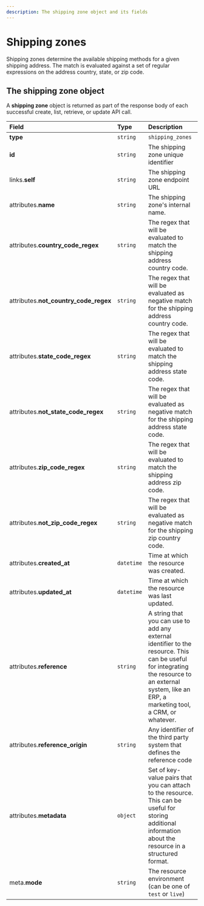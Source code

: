 ```yaml
---
description: The shipping zone object and its fields
---
```


# Shipping zones

Shipping zones determine the available shipping methods for a given shipping address. The match is evaluated against a set of regular expressions on the address country, state, or zip code.

## The shipping zone object

A **shipping zone** object is returned as part of the response body of each successful create, list, retrieve, or update API call.

| Field | Type | Description |
| :--- | :--- | :--- |
| **type** | `string` | `shipping_zones` |
| **id** | `string` | The shipping zone unique identifier |
| links.**self** | `string` | The shipping zone endpoint URL |
| attributes.**name** | `string` | The shipping zone's internal name. |
| attributes.**country\_code\_regex** | `string` | The regex that will be evaluated to match the shipping address country code. |
| attributes.**not\_country\_code\_regex** | `string` | The regex that will be evaluated as negative match for the shipping address country code. |
| attributes.**state\_code\_regex** | `string` | The regex that will be evaluated to match the shipping address state code. |
| attributes.**not\_state\_code\_regex** | `string` | The regex that will be evaluated as negative match for the shipping address state code. |
| attributes.**zip\_code\_regex** | `string` | The regex that will be evaluated to match the shipping address zip code. |
| attributes.**not\_zip\_code\_regex** | `string` | The regex that will be evaluated as negative match for the shipping zip country code. |
| attributes.**created\_at** | `datetime` | Time at which the resource was created. |
| attributes.**updated\_at** | `datetime` | Time at which the resource was last updated. |
| attributes.**reference** | `string` | A string that you can use to add any external identifier to the resource. This can be useful for integrating the resource to an external system, like an ERP, a marketing tool, a CRM, or whatever. |
| attributes.**reference\_origin** | `string` | Any identifier of the third party system that defines the reference code |
| attributes.**metadata** | `object` | Set of key-value pairs that you can attach to the resource. This can be useful for storing additional information about the resource in a structured format. |
| meta.**mode** | `string` | The resource environment \(can be one of `test` or `live`\) |

